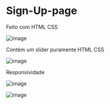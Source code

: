 # Sign-Up-page




Feito com HTML CSS


![image](https://user-images.githubusercontent.com/91980582/156571035-45f97c86-e4e6-42e4-88f1-0d078e4a1866.png)


Contém um slider puramente HTML CSS


![image](https://user-images.githubusercontent.com/91980582/156571133-5c9ed8d6-df27-4090-b3b9-bcecb314036a.png)


Responsividade


![image](https://user-images.githubusercontent.com/91980582/156572480-2ffedc77-bf16-4b12-9b77-7e4f4c971d7f.png)  

![image](https://user-images.githubusercontent.com/91980582/156572842-00411e66-0dd2-4b08-a765-f713cea62f5f.png)


